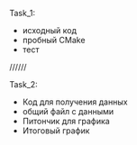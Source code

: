 Task_1:
  - исходный код
  - пробный CMake
  - тест

//////

Task_2:
  - Код для получения данных
  - общий файл с данными
  - Питончик для графика
  - Итоговый график

